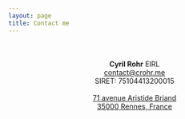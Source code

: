 ```yaml
---
layout: page
title: Contact me
---
```


<p style="text-align: center; margin-top: 10%; margin-bottom: 10%">
<strong>Cyril Rohr</strong> EIRL<br/>
<a href="mailto:contact@crohr.me">contact@crohr.me</a><br/>
SIRET: 75104413200015<br/>
<br/>
<a href="http://g.co/maps/y8gzd">71 avenue Aristide Briand<br/>35000 Rennes, France</a>
</p>
